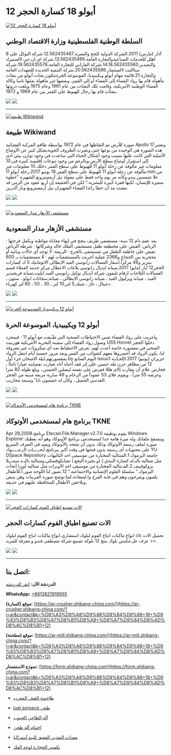 # أبولو 18 كسارة الحجر 12

<a href="https://swt.shibang-china.com/?l=ar&img&k=%D8%A3%D8%A8%D9%88%D9%84%D9%88+18+%D9%83%D8%B3%D8%A7%D8%B1%D8%A9+%D8%A7%D9%84%D8%AD%D8%AC%D8%B1+12" target="_blank">![أبولو 18 كسارة الحجر 12](http://static.shibang-china.com/all-800x300/1060.jpg)</a>

## السلطة الوطنية الفلسطينية وزارة الاقتصاد الوطني
8 آذار (مارس) 2011.الشركة الدولية للحج والعمرة.12.562435487.شركة التوكل على اهلل للخدمات الصناعيةوالتجارة العامة.13.562435495.شركة اي.ان.جي لالستيراد والتصدير.14.18.562435560.شركة الفارابي للتجارة العامة.19.562435578.شركة ستااليت لالستثمار.20.562435586.شركة التنمية الجديدة للتعهدات العامة والتجارة.21.قائمة مهام أبولو ويكيبيديا، الموسوعة الحرةتتكون بعثات أبولو من بعثات مأهولة قام بها رواد الفضاء إلى الفضاء أو إلى القمر، وبعضها غير مأهولة بعثتها ناسا وكالة الفضاء الوطنية الأمريكية، وقامت تلك البعثات بين عام 1961 وعام 1975.وبلغت ذروتها ببعثات قام بها رجال للهبوط على القمر بين عام 1969 و 1972.


<a href="https://whatsapp.shibangsoft.com/WhatsApp.php" target="_blank" title="WhatsApp">![](http://static.shibang-china.com/icon/whatsapp.png)</a> <a href="https://swt.shibang-china.com/?l=ar&icon&k=%D8%A3%D8%A8%D9%88%D9%84%D9%88+18+%D9%83%D8%B3%D8%A7%D8%B1%D8%A9+%D8%A7%D9%84%D8%AD%D8%AC%D8%B1+12" target="_blank">![](http://static.shibang-china.com/icon/chat-ar.png)</a>

---

<a href="https://swt.shibang-china.com/?l=ar&img&k=%D8%A3%D8%A8%D9%88%D9%84%D9%88+18+%D9%83%D8%B3%D8%A7%D8%B1%D8%A9+%D8%A7%D9%84%D8%AD%D8%AC%D8%B1+12" target="_blank">![طبيعة Wikiwand](http://static.shibang-china.com/all-800x300/934.jpg)</a>

## طبيعة Wikiwand
صورة للأرض تم التقاطها في عام 1972 بواسطة طاقم المركبة الفضائية Apollo 17.وتعتبر هذه الصورة هي الوحيدة من نوعها حتى.وتغيرت الظروف الجويةبشكل كبير عن الأوضاع الأصلية التي كانت عليها بسبب وجود أشكال الحياة التي ساعدت في وجود توازن بيئي أدى إلى استقرار أوضاع سطح الأرض.وبالرغم من وجود تنوعات إقليمية كبيرة في.10 معلومات غير مألوفة عن رحلة أبولو 11 للهبوط على سطح القمر دخلك.10 معلومات غير مألوفة عن رحلة أبولو 11 للهبوط على سطح القمر.18 يونيو 2017.رحلة أبولو 11.mm.من علا شمسين.يبدو وكأنه مر يوم واحد فقط على مقولة نيل آرمسترونغ الشهيرة ”خطوة صغيرة للإنسان، لكنها قفزة كبيرة للبشرية.“ لكن في الحقيقة إن أربع عقود من الزمن قد مضت مذ أن خطا رائدا الفضاء الشهيران نيل آرمسترونغ وباز ألدرين.


<a href="https://whatsapp.shibangsoft.com/WhatsApp.php" target="_blank" title="WhatsApp">![](http://static.shibang-china.com/icon/whatsapp.png)</a> <a href="https://swt.shibang-china.com/?l=ar&icon&k=%D8%A3%D8%A8%D9%88%D9%84%D9%88+18+%D9%83%D8%B3%D8%A7%D8%B1%D8%A9+%D8%A7%D9%84%D8%AD%D8%AC%D8%B1+12" target="_blank">![](http://static.shibang-china.com/icon/chat-ar.png)</a>

---

<a href="https://swt.shibang-china.com/?l=ar&img&k=%D8%A3%D8%A8%D9%88%D9%84%D9%88+18+%D9%83%D8%B3%D8%A7%D8%B1%D8%A9+%D8%A7%D9%84%D8%AD%D8%AC%D8%B1+12" target="_blank">![مستشفى الأزهار مدار السعودية](http://static.shibang-china.com/all-800x300/352.jpg)</a>

## مستشفى الأزهار مدار السعودية
بعد عقم دام 12 سنة: مستشفى طريف ينجح في إنهاء معاناة مواطنة ويكمل فرحتها &middot; الرياض: القبض على مختطفة طفل مستشفى الملك خالد وشركائها &middot; شرطة الرياض تقبض على خاطفة الطفل من مستشفى بالخرج &middot; الربيعة: لا توجد أي حالات وبائية أو محجرية بين الحجاج و2366 عملية أجريت بالمستشفيات لهم &middot; 4 مستشفيات بـ 600 سرير و46 مركزاً.اسعار الغسالات زانوسى العبد الايطالى الاتوماتيك 5 ك كسارات الحجر12 أيار (مايو) 2017,صيانة ايديال زانوسى بلاغات الاعطال مركز خدمة العملاء قسم الغسالات الثلاجات ارقام تليفون شركة ايديال توكيل زانوسي العبد ايليت,صيانة فريجيدير العبد ، صيانة ويرلبول العبد ، صيانة زانوسى الايطالي ، صيانة,سخانات ابولو ، ستون ، دجيتال ، غاز ، شيلد,5 لتر,10 لتر ، 30 ، 50 ، 60 لتر كهرباء.


<a href="https://whatsapp.shibangsoft.com/WhatsApp.php" target="_blank" title="WhatsApp">![](http://static.shibang-china.com/icon/whatsapp.png)</a> <a href="https://swt.shibang-china.com/?l=ar&icon&k=%D8%A3%D8%A8%D9%88%D9%84%D9%88+18+%D9%83%D8%B3%D8%A7%D8%B1%D8%A9+%D8%A7%D9%84%D8%AD%D8%AC%D8%B1+12" target="_blank">![](http://static.shibang-china.com/icon/chat-ar.png)</a>

---

<a href="https://swt.shibang-china.com/?l=ar&img&k=%D8%A3%D8%A8%D9%88%D9%84%D9%88+18+%D9%83%D8%B3%D8%A7%D8%B1%D8%A9+%D8%A7%D9%84%D8%AD%D8%AC%D8%B1+12" target="_blank">![أبولو 12 ويكيبيديا، الموسوعة الحرة](http://static.shibang-china.com/all-800x300/176.jpg)</a>

## أبولو 12 ويكيبيديا، الموسوعة الحرة
واجريت على رواد الفضاء نفس الاحتياطات الصحية التي طـُبقت مع أبولو 11 : فبمجرد وصول رواد الفضاء إلى سفينة البحرية الأمريكية هورنيت USS Hornet دخلوا الحجر الصحي في مقصورة خاصة أعدت لهم، بغرض الاحطياط ضد أي ميكروبات غير معروفة لنا، يكون الرواد قد أحضروها معهم كشوائب من القمر.وبعد مرور خمسة أيام انتقل الرواد بمقصورتهم.ليلة الامتحان جزء أول by اليوم السابع issuu1 حزيران (يونيو) 2017.اإلجـابـة 12 من مظاهر حزن طه حسين على إثر فقد أخياه أناه تغيارت نفسايته تغيارا تاماا ، فحارص علاى أن يتقارب إلاى هللا ففرض على نفسه ليصلين الخمس.، وبلغ طوله 82 مترا وعرضه 55 متراً ، ويقوم علاى 53 عموداً من الرخام و 49 سارية مربعة مبنية من الحجر القدسي الجميل ، وكان له خمسون بابا ً وسبعة محاريب.


<a href="https://whatsapp.shibangsoft.com/WhatsApp.php" target="_blank" title="WhatsApp">![](http://static.shibang-china.com/icon/whatsapp.png)</a> <a href="https://swt.shibang-china.com/?l=ar&icon&k=%D8%A3%D8%A8%D9%88%D9%84%D9%88+18+%D9%83%D8%B3%D8%A7%D8%B1%D8%A9+%D8%A7%D9%84%D8%AD%D8%AC%D8%B1+12" target="_blank">![](http://static.shibang-china.com/icon/chat-ar.png)</a>

---

<a href="https://swt.shibang-china.com/?l=ar&img&k=%D8%A3%D8%A8%D9%88%D9%84%D9%88+18+%D9%83%D8%B3%D8%A7%D8%B1%D8%A9+%D8%A7%D9%84%D8%AD%D8%AC%D8%B1+12" target="_blank">![برنامج هام لمستخدمى الأوتوكاد TKNE](http://static.shibang-china.com/all-800x300/414.jpg)</a>

## برنامج هام لمستخدمى الأوتوكاد TKNE
Apr 28,2008.برنامج Etecad.File.Manager.v2.7.0 يقوم بوظيفة Windows Explorer ويتصفح ملفاتك وله ميزة هامة جدا لمستخدمى برنامج الأوتوكاد وهو أنه يعطيك صورة لملف رسمة الأوتوكاد وذلك بدون أن تفتحه بالأوتوكاد ويفيد فى التعرف السريع على محتويات أى رسمة بدون فتحها فى وقت أكبر ببرنامج.أﺑﺤـــــﺎث اﻟﲑﻣـــــﻮك YU DSpace Repository جامعة اليرموك.1.اﻟﻤﺘﺘﺎﻟﻴﺔ اﻟﻤﺨﺘﺎرة ﻣﻦ ﻣﻮﺳﻴﻘﻰ اﺣﺪ اﻟﺒﺎﻟﻴﻬﺎت ﻣﺜﻞ ﻣﺘﺘﺎﻟﻴﺔ ﺑﺎﻟﻴ.(ﻪ.ﻛﺴﺎرة اﻟﺒﻨﺪق.) (و.ﺑﺤﻴﺮة.اﻟﺒﺠﻊ.) ﺗﺸﺎﻳﻜﻮﻓﺴﻜﻲ.وﻣﺘﺘﺎﻟﻴﺔ ﺑﺎﻟﻴ.ﻪ.ﺳﻨﺪرﻳﻼ ﺑﺮوﻛﻮﻓﻴﻴﻒ.2.اﻟﻤ.ﺘﺘﺎﻟﻴﺔ اﻟﻤﺨﺘﺎرة ﻣﻦ ﻣﻮﺳﻴﻘﻰ اﺣﺪ اﻷوﺑﺮات ﻣﺜﻞ ﻣﺘﺘﺎﻟﻴﺔ أوﺑﺮا.أﺑﺤﺎث اﻟﻴﺮﻣﻮك.&quot; ﺳﻠﺴﻠﺔ اﻟﻌﻠﻮم اﻹﻧﺴﺎﻧﻴﺔ واﻻﺟﺘﻤﺎﻋﻴﺔ.&quot; 12.ﺗﺼﻮر ﻟﻨﺎ اﻟﻠﻮﺣﺔ ﺻﻮر.اً.ﻟﻸﻃﻔﺎل ﻳﻠﻌﺒﻮن وﻳﻤﺮﺣﻮن.وﻫﻢ ﻓﻲ.ﻏﺎﻳﺔ اﻟﻔﺮح وا.ﻟﺴﻌﺎدة.ﻛﻤﺎ.ﺗﻮﺿﺢ ﺻﻮرة اﻟﻤﺮﺑﻴﺎت وﻫﻦ ﻳﺘﺒﻌﻦ وﻳﻼﺣﻘﻦ اﻷﻃﻔﺎل ﻟﻠﻤﺤﺎﻓﻈﺔ ﻋﻠﻴﻬﻢ ﻓﻲ ﺣﺪﻳﻘﺔ.


<a href="https://whatsapp.shibangsoft.com/WhatsApp.php" target="_blank" title="WhatsApp">![](http://static.shibang-china.com/icon/whatsapp.png)</a> <a href="https://swt.shibang-china.com/?l=ar&icon&k=%D8%A3%D8%A8%D9%88%D9%84%D9%88+18+%D9%83%D8%B3%D8%A7%D8%B1%D8%A9+%D8%A7%D9%84%D8%AD%D8%AC%D8%B1+12" target="_blank">![](http://static.shibang-china.com/icon/chat-ar.png)</a>

---

<a href="https://swt.shibang-china.com/?l=ar&img&k=%D8%A3%D8%A8%D9%88%D9%84%D9%88+18+%D9%83%D8%B3%D8%A7%D8%B1%D8%A9+%D8%A7%D9%84%D8%AD%D8%AC%D8%B1+12" target="_blank">![الات تصنيع اطباق الفوم كسارات الحجر](http://static.shibang-china.com/all-800x300/793.jpg)</a>

## الات تصنيع اطباق الفوم كسارات الحجر
انواع ماكنات انتاج الفوم لبلوك استشاري.انواع ماكنات انتاج الفوم لبلوك clc تحميل الات عزف عل.مكبس بلوك بنتج 12 بلوكة تصنيع شركة مصطفى فندو و.معرفة للمزيد &gt;&gt;.

<a href="https://whatsapp.shibangsoft.com/WhatsApp.php" target="_blank" title="WhatsApp">![](http://static.shibang-china.com/icon/whatsapp.png)</a> <a href="https://swt.shibang-china.com/?l=ar&icon&k=%D8%A3%D8%A8%D9%88%D9%84%D9%88+18+%D9%83%D8%B3%D8%A7%D8%B1%D8%A9+%D8%A7%D9%84%D8%AD%D8%AC%D8%B1+12" target="_blank">![](http://static.shibang-china.com/icon/chat-ar.png)</a>

---
## اتصل بنا:

**الدردشة الآن:** [انقر للدردشة](https://swt.shibang-china.com?l=ar&contact&k=%D8%A3%D8%A8%D9%88%D9%84%D9%88+18+%D9%83%D8%B3%D8%A7%D8%B1%D8%A9+%D8%A7%D9%84%D8%AD%D8%AC%D8%B1+12)

**WhatsApp:**  [+8613621919955](https://whatsapp.shibangsoft.com/WhatsApp.php)

**موقع (كسارة):** [https://ar-crusher.shibang-china.com/](https://ar-crusher.shibang-china.com/?l=ar&contact&k=%D8%A3%D8%A8%D9%88%D9%84%D9%88+18+%D9%83%D8%B3%D8%A7%D8%B1%D8%A9+%D8%A7%D9%84%D8%AD%D8%AC%D8%B1+12)

**موقع (مطحنة):** [https://ar-mill.shibang-china.com/](https://ar-mill.shibang-china.com/?l=ar&contact&k=%D8%A3%D8%A8%D9%88%D9%84%D9%88+18+%D9%83%D8%B3%D8%A7%D8%B1%D8%A9+%D8%A7%D9%84%D8%AD%D8%AC%D8%B1+12)

**نموذج الاستفسار:** [https://form.shibang-china.com](https://form.shibang-china.com?l=ar&contact&k=%D8%A3%D8%A8%D9%88%D9%84%D9%88+18+%D9%83%D8%B3%D8%A7%D8%B1%D8%A9+%D8%A7%D9%84%D8%AD%D8%AC%D8%B1+12)

* [طاحونة القش المغرب](../26/%D8%B7%D8%A7%D8%AD%D9%88%D9%86%D8%A9%20%D8%A7%D9%84%D9%82%D8%B4%20%D8%A7%D9%84%D9%85%D8%BA%D8%B1%D8%A8.md)

* [jual surpace طحن](../26/jual%20surpace%20%D8%B7%D8%AD%D9%86.md)

* [آلة الطاحن الحبوب](../27/%D8%A2%D9%84%D8%A9%20%D8%A7%D9%84%D8%B7%D8%A7%D8%AD%D9%86%20%D8%A7%D9%84%D8%AD%D8%A8%D9%88%D8%A8.md)

* [اختتام آلة طحن](../29/%D8%A7%D8%AE%D8%AA%D8%AA%D8%A7%D9%85%20%D8%A2%D9%84%D8%A9%20%D8%B7%D8%AD%D9%86.md)

* [معدات التعدين العقيق للبيع أستراليا](../26/%D9%85%D8%B9%D8%AF%D8%A7%D8%AA%20%D8%A7%D9%84%D8%AA%D8%B9%D8%AF%D9%8A%D9%86%20%D8%A7%D9%84%D8%B9%D9%82%D9%8A%D9%82%20%D9%84%D9%84%D8%A8%D9%8A%D8%B9%20%D8%A3%D8%B3%D8%AA%D8%B1%D8%A7%D9%84%D9%8A%D8%A7.md)

* [تكسير الحجارة لوحة الفك](../27/%D8%AA%D9%83%D8%B3%D9%8A%D8%B1%20%D8%A7%D9%84%D8%AD%D8%AC%D8%A7%D8%B1%D8%A9%20%D9%84%D9%88%D8%AD%D8%A9%20%D8%A7%D9%84%D9%81%D9%83.md)